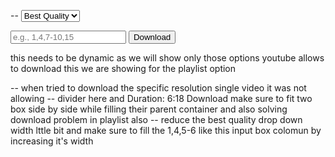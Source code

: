--  <select id="playlistResolution">
                                  <option value="best">Best Quality</option>
                                  <option value="1080p">1080p</option>
                                  <option value="720p">720p</option>
                                  <option value="480p">480p</option>
                                  <option value="360p">360p</option>
                                  <option value="240p">240p</option>
                                  <option value="144p">144p</option>
                              </select>
                              <div class="select-videos">
                                  <input type="ctext" id="videoSelection" placeholder="e.g., 1,4,7-10,15">
                                  <button id="downloadVideos">Download</button>
                              </div> 

this needs to be dynamic as we will show only those options youtube allows to download this we are showing for the playlist option 

-- when tried to download the specific resolution single video it was not allowing 
-- divider here and Duration: 6:18 Download make sure to fit two box side by side while filling their parent container and also solving download problem in playlist also 
-- reduce the best quality drop down width lttle bit and make sure to fill the 1,4,5-6 like this input box colomun by increasing it's width 